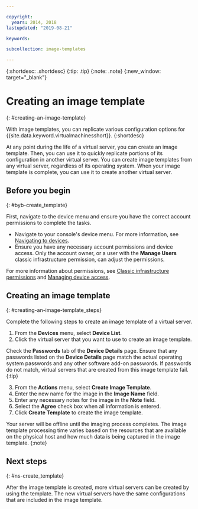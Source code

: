 ```yaml
---

copyright:
  years: 2014, 2018
lastupdated: "2019-08-21"

keywords:

subcollection: image-templates

---
```


{:shortdesc: .shortdesc}
{:tip: .tip}
{:note: .note}
{:new_window: target="_blank"}


# Creating an image template
{: #creating-an-image-template}

With image templates, you can replicate various configuration options for {{site.data.keyword.virtualmachinesshort}}.
{:shortdesc}

At any point during the life of a virtual server, you can create an image template. Then, you can use it to quickly replicate portions of its configuration in another virtual server. You can create image templates from any virtual server, regardless of its operating system. When your image template is complete, you can use it to create another virtual server.

## Before you begin
{: #byb-create_template}

First, navigate to the device menu and ensure you have the correct account permissions to complete the tasks.

* Navigate to your console's device menu. For more information, see [Navigating to devices](/docs/image-templates?topic=virtual-servers-navigating-devices).
* Ensure you have any necessary account permissions and device access. Only the account owner, or a user with the **Manage Users** classic infrastructure permission, can adjust the permissions.

For more information about permissions, see [Classic infrastructure permissions](/docs/iam?topic=iam-infrapermission#infrapermission) and [Managing device access](/docs/vsi?topic=virtual-servers-managing-device-access).

## Creating an image template
{: #creating-an-image-template_steps}


Complete the following steps to create an image template of a virtual server.

1. From the **Devices** menu, select **Device List**.
2. Click the virtual server that you want to use to create an image template.

  Check the **Passwords** tab of the **Device Details** page. Ensure that any passwords listed on the **Device Details** page match the actual operating system passwords and any other software add-on passwords. If passwords do not match, virtual servers that are created from this image template fail.
  {:tip}

3. From the **Actions** menu, select **Create Image Template**.
4. Enter the new name for the image in the **Image Name** field.
5. Enter any necessary notes for the image in the **Note** field.
6. Select the **Agree** check box when all information is entered.
7. Click **Create Template** to create the image template.

Your server will be offline until the imaging process completes.  The image template processing time varies based on the resources that are available on the physical host and how much data is being captured in the image template. 
{:note}

## Next steps
{: #ns-create_template}

After the image template is created, more virtual servers can be created by using the template. The new
virtual servers have the same configurations that are included in the image template.
